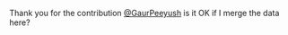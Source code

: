 Thank you for the contribution [@GaurPeeyush](https://github.com/GaurPeeyush) is it OK if I merge the data here?
